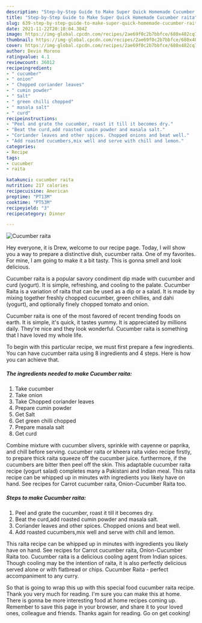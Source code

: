 ```yaml
---
description: "Step-by-Step Guide to Make Super Quick Homemade Cucumber raita"
title: "Step-by-Step Guide to Make Super Quick Homemade Cucumber raita"
slug: 639-step-by-step-guide-to-make-super-quick-homemade-cucumber-raita
date: 2021-11-22T20:10:04.304Z
image: https://img-global.cpcdn.com/recipes/2ae69f0c2b7bbfce/680x482cq70/cucumber-raita-recipe-main-photo.jpg
thumbnail: https://img-global.cpcdn.com/recipes/2ae69f0c2b7bbfce/680x482cq70/cucumber-raita-recipe-main-photo.jpg
cover: https://img-global.cpcdn.com/recipes/2ae69f0c2b7bbfce/680x482cq70/cucumber-raita-recipe-main-photo.jpg
author: Devin Moreno
ratingvalue: 4.1
reviewcount: 36012
recipeingredient:
- " cucumber"
- " onion"
- " Chopped coriander leaves"
- " cumin powder"
- " Salt"
- " green chilli chopped"
- " masala salt"
- " curd"
recipeinstructions:
- "Peel and grate the cucumber, roast it till it becomes dry."
- "Beat the curd,add roasted cumin powder and masala salt."
- "Coriander leaves and other spices. Chopped onions and beat well."
- "Add roasted cucumbers,mix well and serve with chill and lemon."
categories:
- Recipe
tags:
- cucumber
- raita

katakunci: cucumber raita 
nutrition: 217 calories
recipecuisine: American
preptime: "PT13M"
cooktime: "PT53M"
recipeyield: "3"
recipecategory: Dinner

---
```



![Cucumber raita](https://img-global.cpcdn.com/recipes/2ae69f0c2b7bbfce/680x482cq70/cucumber-raita-recipe-main-photo.jpg)

Hey everyone, it is Drew, welcome to our recipe page. Today, I will show you a way to prepare a distinctive dish, cucumber raita. One of my favorites. For mine, I am going to make it a bit tasty. This is gonna smell and look delicious.

Cucumber raita is a popular savory condiment dip made with cucumber and curd (yogurt). It is simple, refreshing, and cooling to the palate. Cucumber Raita is a variation of raita that can be used as a dip or a salad. It is made by mixing together freshly chopped cucumber, green chillies, and dahi (yogurt), and optionally finely chopped tomato and onion.

Cucumber raita is one of the most favored of recent trending foods on earth. It is simple, it's quick, it tastes yummy. It is appreciated by millions daily. They're nice and they look wonderful. Cucumber raita is something that I have loved my whole life.


To begin with this particular recipe, we must first prepare a few ingredients. You can have cucumber raita using 8 ingredients and 4 steps. Here is how you can achieve that.

<!--inarticleads1-->

##### The ingredients needed to make Cucumber raita:

1. Take  cucumber
1. Take  onion
1. Take  Chopped coriander leaves
1. Prepare  cumin powder
1. Get  Salt
1. Get  green chilli chopped
1. Prepare  masala salt
1. Get  curd


Combine mixture with cucumber slivers, sprinkle with cayenne or paprika, and chill before serving. cucumber raita or kheera raita video recipe firstly, to prepare thick raita squeeze off the cucumber juice. furthermore, if the cucumbers are bitter then peel off the skin. This adaptable cucumber raita recipe (yogurt salad) completes many a Pakistani and Indian meal. This raita recipe can be whipped up in minutes with ingredients you likely have on hand. See recipes for Carrot cucumber raita, Onion-Cucumber Raita too. 

<!--inarticleads2-->

##### Steps to make Cucumber raita:

1. Peel and grate the cucumber, roast it till it becomes dry.
1. Beat the curd,add roasted cumin powder and masala salt.
1. Coriander leaves and other spices. Chopped onions and beat well.
1. Add roasted cucumbers,mix well and serve with chill and lemon.


This raita recipe can be whipped up in minutes with ingredients you likely have on hand. See recipes for Carrot cucumber raita, Onion-Cucumber Raita too. Cucumber raita is a delicious cooling agent from Indian spices. Though cooling may be the intention of raita, it is also perfectly delicious served alone or with flatbread or chips. Cucumber Raita - perfect accompaniment to any curry. 

So that is going to wrap this up with this special food cucumber raita recipe. Thank you very much for reading. I'm sure you can make this at home. There is gonna be more interesting food at home recipes coming up. Remember to save this page in your browser, and share it to your loved ones, colleague and friends. Thanks again for reading. Go on get cooking!
